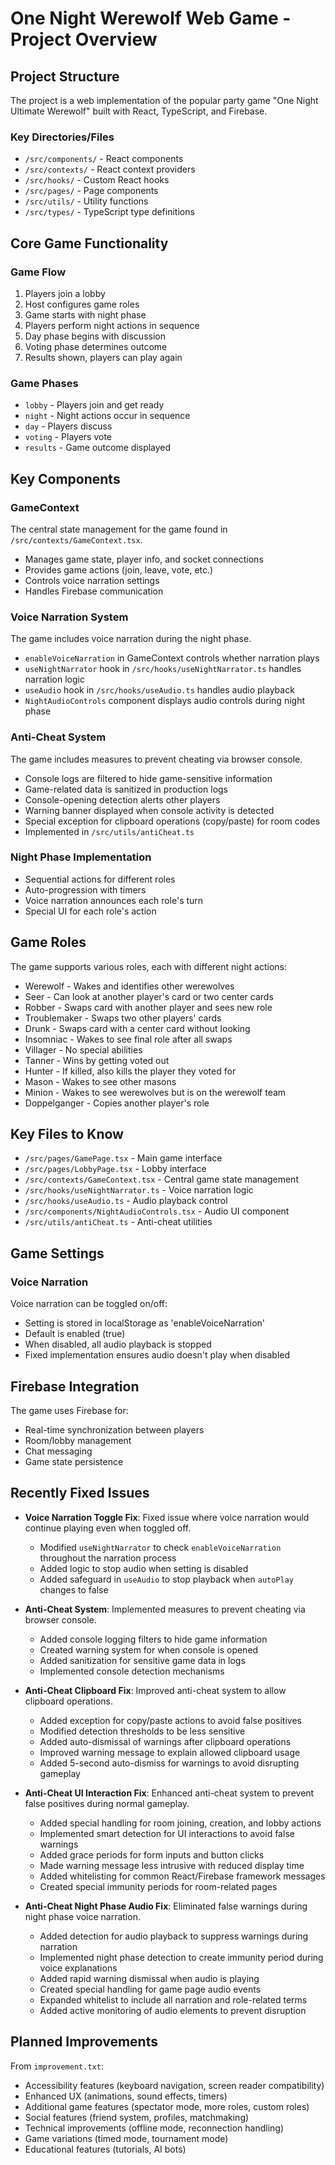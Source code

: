 # One Night Werewolf Web Game - Project Overview

## Project Structure

The project is a web implementation of the popular party game "One Night Ultimate Werewolf" built with React, TypeScript, and Firebase.

### Key Directories/Files

- `/src/components/` - React components
- `/src/contexts/` - React context providers
- `/src/hooks/` - Custom React hooks
- `/src/pages/` - Page components
- `/src/utils/` - Utility functions
- `/src/types/` - TypeScript type definitions

## Core Game Functionality

### Game Flow
1. Players join a lobby
2. Host configures game roles
3. Game starts with night phase
4. Players perform night actions in sequence
5. Day phase begins with discussion
6. Voting phase determines outcome
7. Results shown, players can play again

### Game Phases
- `lobby` - Players join and get ready
- `night` - Night actions occur in sequence
- `day` - Players discuss
- `voting` - Players vote
- `results` - Game outcome displayed

## Key Components

### GameContext
The central state management for the game found in `/src/contexts/GameContext.tsx`.

- Manages game state, player info, and socket connections
- Provides game actions (join, leave, vote, etc.)
- Controls voice narration settings
- Handles Firebase communication

### Voice Narration System
The game includes voice narration during the night phase.

- `enableVoiceNarration` in GameContext controls whether narration plays
- `useNightNarrator` hook in `/src/hooks/useNightNarrator.ts` handles narration logic
- `useAudio` hook in `/src/hooks/useAudio.ts` handles audio playback
- `NightAudioControls` component displays audio controls during night phase

### Anti-Cheat System
The game includes measures to prevent cheating via browser console.

- Console logs are filtered to hide game-sensitive information
- Game-related data is sanitized in production logs
- Console-opening detection alerts other players
- Warning banner displayed when console activity is detected
- Special exception for clipboard operations (copy/paste) for room codes
- Implemented in `/src/utils/antiCheat.ts`

### Night Phase Implementation
- Sequential actions for different roles
- Auto-progression with timers
- Voice narration announces each role's turn
- Special UI for each role's action

## Game Roles

The game supports various roles, each with different night actions:

- Werewolf - Wakes and identifies other werewolves
- Seer - Can look at another player's card or two center cards
- Robber - Swaps card with another player and sees new role
- Troublemaker - Swaps two other players' cards
- Drunk - Swaps card with a center card without looking
- Insomniac - Wakes to see final role after all swaps
- Villager - No special abilities
- Tanner - Wins by getting voted out
- Hunter - If killed, also kills the player they voted for
- Mason - Wakes to see other masons
- Minion - Wakes to see werewolves but is on the werewolf team
- Doppelganger - Copies another player's role

## Key Files to Know

- `/src/pages/GamePage.tsx` - Main game interface
- `/src/pages/LobbyPage.tsx` - Lobby interface
- `/src/contexts/GameContext.tsx` - Central game state management
- `/src/hooks/useNightNarrator.ts` - Voice narration logic
- `/src/hooks/useAudio.ts` - Audio playback control
- `/src/components/NightAudioControls.tsx` - Audio UI component
- `/src/utils/antiCheat.ts` - Anti-cheat utilities

## Game Settings

### Voice Narration
Voice narration can be toggled on/off:
- Setting is stored in localStorage as 'enableVoiceNarration'
- Default is enabled (true)
- When disabled, all audio playback is stopped
- Fixed implementation ensures audio doesn't play when disabled

## Firebase Integration

The game uses Firebase for:
- Real-time synchronization between players
- Room/lobby management
- Chat messaging
- Game state persistence

## Recently Fixed Issues

- **Voice Narration Toggle Fix**: Fixed issue where voice narration would continue playing even when toggled off.
  - Modified `useNightNarrator` to check `enableVoiceNarration` throughout the narration process
  - Added logic to stop audio when setting is disabled
  - Added safeguard in `useAudio` to stop playback when `autoPlay` changes to false

- **Anti-Cheat System**: Implemented measures to prevent cheating via browser console.
  - Added console logging filters to hide game information
  - Created warning system for when console is opened
  - Added sanitization for sensitive game data in logs
  - Implemented console detection mechanisms
  
- **Anti-Cheat Clipboard Fix**: Improved anti-cheat system to allow clipboard operations.
  - Added exception for copy/paste actions to avoid false positives
  - Modified detection thresholds to be less sensitive
  - Added auto-dismissal of warnings after clipboard operations
  - Improved warning message to explain allowed clipboard usage
  - Added 5-second auto-dismiss for warnings to avoid disrupting gameplay

- **Anti-Cheat UI Interaction Fix**: Enhanced anti-cheat system to prevent false positives during normal gameplay.
  - Added special handling for room joining, creation, and lobby actions
  - Implemented smart detection for UI interactions to avoid false warnings
  - Added grace periods for form inputs and button clicks
  - Made warning message less intrusive with reduced display time
  - Added whitelisting for common React/Firebase framework messages
  - Created special immunity periods for room-related pages

- **Anti-Cheat Night Phase Audio Fix**: Eliminated false warnings during night phase voice narration.
  - Added detection for audio playback to suppress warnings during narration
  - Implemented night phase detection to create immunity period during voice explanations
  - Added rapid warning dismissal when audio is playing
  - Created special handling for game page audio events
  - Expanded whitelist to include all narration and role-related terms
  - Added active monitoring of audio elements to prevent disruption

## Planned Improvements

From `improvement.txt`:
- Accessibility features (keyboard navigation, screen reader compatibility)
- Enhanced UX (animations, sound effects, timers)
- Additional game features (spectator mode, more roles, custom roles)
- Social features (friend system, profiles, matchmaking)
- Technical improvements (offline mode, reconnection handling)
- Game variations (timed mode, tournament mode)
- Educational features (tutorials, AI bots) 